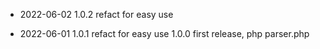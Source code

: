 * 2022-06-02
 1.0.2 refact for easy use

* 2022-06-01
 1.0.1 refact for easy use
 1.0.0 first release, php parser.php